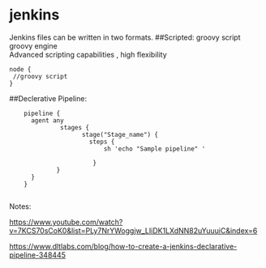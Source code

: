 # jenkins
Jenkins files can be written in two formats.
##Scripted:
groovy script </br>
groovy engine </br>
Advanced scripting capabilities , high flexibility </br>


```
node {
 //groovy script
}
```
##Declerative Pipeline:

```
    pipeline {
      agent any
              stages {
                    stage("Stage_name") {
                      steps {
                          sh 'echo "Sample pipeline" '

                       }
             }
      }
    }
    
```







Notes:

https://www.youtube.com/watch?v=7KCS70sCoK0&list=PLy7NrYWoggjw_LIiDK1LXdNN82uYuuuiC&index=6

https://www.dltlabs.com/blog/how-to-create-a-jenkins-declarative-pipeline-348445
